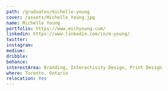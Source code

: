 ```yaml
---
path: /graduates/michelle-young
cover: /assets/Michelle_Young.jpg
name: Michelle Young
portfolio: https://www.michyoung.com/
linkedin: https://www.linkedin.com/in/m-young/
twitter:
instagram:
medium:
dribble:
behance:
interestArea: Branding, Interactivity Design, Print Design
where: Toronto, Ontario
relocation: Yes
---
```

